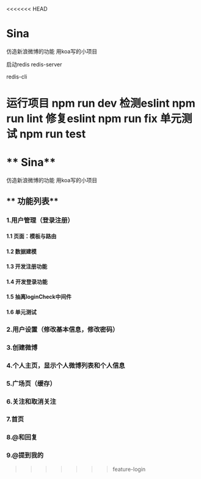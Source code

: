 <<<<<<< HEAD
# Sina
仿造新浪微博的功能 用koa写的小项目

启动redis redis-server

redis-cli

运行项目 npm run dev
检测eslint npm run lint
修复eslint npm run fix
单元测试 npm run test
=======
# ** Sina**

仿造新浪微博的功能 用koa写的小项目

## ** 功能列表**

### 1.用户管理（登录注册）

#### 1.1 页面：模板与路由

#### 1.2 数据建模

#### 1.3 开发注册功能

#### 1.4 开发登录功能

#### 1.5 抽离loginCheck中间件

#### 1.6 单元测试

### 2.用户设置（修改基本信息，修改密码）

### 3.创建微博

### 4.个人主页，显示个人微博列表和个人信息

### 5.广场页（缓存）

### 6.关注和取消关注

### 7.首页

### 8.@和回复

### 9.@提到我的
>>>>>>> feature-login
